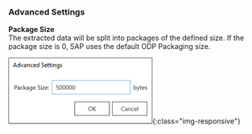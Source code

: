 ### Advanced Settings

**Package Size**<br>
The extracted data will be split into packages of the defined size. 
If the package size is 0, SAP uses the default ODP Packaging size.

![ODP Advanced Settings](/img/content/odp/advanced-settings.png){:class="img-responsive"}
